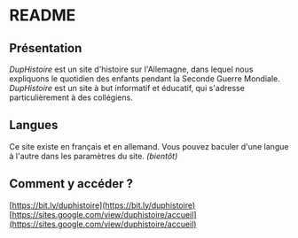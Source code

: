 # README
## Présentation
_DupHistoire_ est un site d'histoire sur l'Allemagne, dans lequel nous expliquons le quotidien des enfants pendant la Seconde Guerre Mondiale. _DupHistoire_ est un site à but informatif et éducatif, qui s'adresse particulièrement à des  collégiens.

## Langues
Ce site existe en français et en allemand. Vous pouvez baculer d'une langue à l'autre dans les paramètres du site. _(bientôt)_

## Comment y accéder ?
[https://bit.ly/duphistoire](https://bit.ly/duphistoire)
[https://sites.google.com/view/duphistoire/accueil](https://sites.google.com/view/duphistoire/accueil)
